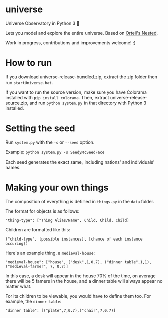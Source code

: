 # universe
Universe Observatory in Python 3 🌌

Lets you model and explore the entire universe. Based on [Orteil's Nested](http://orteil.dashnet.org/nested).

Work in progress, contributions and improvements welcome! :)

# How to run

If you download universe-release-bundled.zip, extract the zip folder then run `startUniverse.bat`.

If you want to run the source version, make sure you have Colorama installed with `pip install colorama`.
Then, extract universe-release-source.zip, and run `python system.py` in that directory with Python 3 installed.

# Setting the seed

Run `system.py` with the `-s` or `--seed` option.

Example: `python system.py -s SeedyMcSeedFace`

Each seed generates the exact same, including nations' and individuals' names.

# Making your own things

The composition of everything is defined in `things.py` in the `data` folder.

The format for objects is as follows:

`"thing-type": ["Thing Alias/Name", Child, Child, Child]`

Children are formatted like this:

`("child-type", [possible instances], [chance of each instance occuring])`

Here's an example thing, a `medieval-house`:

`"medieval-house": ["house", ("desk",1,0.7), ("dinner table",1,1),("medieval-farmer", 7, 0.7)]`

In this case, a desk will appear in the house 70% of the time, on average there will be 5 famers in the house, and a dinner table will always appear no matter what.

For its children to be viewable, you would have to define them too. For example, the `dinner table`:

`"dinner table": [("plate",7,0.7),("chair",7,0.7)]`
